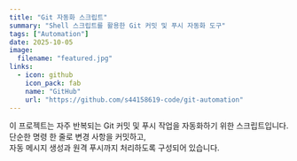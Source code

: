 ```yaml
---
title: "Git 자동화 스크립트"
summary: "Shell 스크립트를 활용한 Git 커밋 및 푸시 자동화 도구"
tags: ["Automation"]
date: 2025-10-05
image:
  filename: "featured.jpg"
links:
  - icon: github
    icon_pack: fab
    name: "GitHub"
    url: "https://github.com/s44158619-code/git-automation"
---
```


이 프로젝트는 자주 반복되는 Git 커밋 및 푸시 작업을 자동화하기 위한 스크립트입니다.  
단순한 명령 한 줄로 변경 사항을 커밋하고,  
자동 메시지 생성과 원격 푸시까지 처리하도록 구성되어 있습니다.
